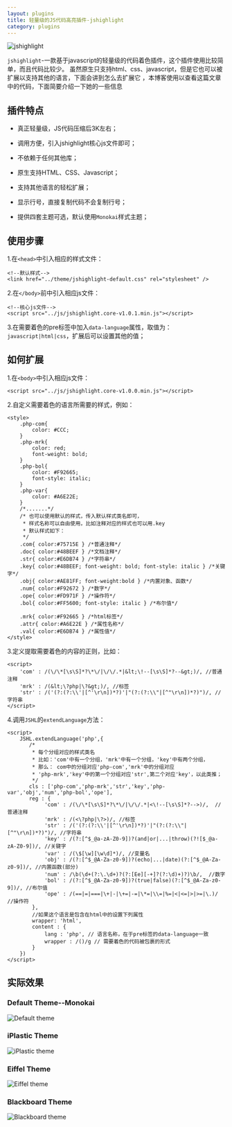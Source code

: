 ```yaml
---
layout: plugins
title: 轻量级的JS代码高亮插件-jshighlight
category: plugins
---
```



![jshighlight](/images/content/plugins/jshighlight/jshighlight.jpg)

`jshighlight`-一款基于javascript的轻量级的代码着色插件，这个插件使用比较简单，而且代码比较少。
虽然原生只支持html、css、javascript，但是它也可以被扩展以支持其他的语言，下面会讲到怎么去扩展它
，本博客使用以查看这篇文章中的代码，下面简要介绍一下她的一些信息

## 插件特点

* 真正轻量级，JS代码压缩后3K左右；

* 调用方便，引入jshighlight核心js文件即可；

* 不依赖于任何其他库；

* 原生支持HTML、CSS、Javascript；

* 支持其他语言的轻松扩展；

* 显示行号，直接复制代码不会复制行号；

* 提供四套主题可选，默认使用`Monokai`样式主题；

## 使用步骤

1.在`<head>`中引入相应的样式文件：

    <!--默认样式--> 
    <link href="../theme/jshighlight-default.css" rel="stylesheet" />
    
2.在`</body>`前中引入相应js文件：

    <!--核心js文件--> 
    <script src="../js/jshighlight.core-v1.0.1.min.js"></script>
    
3.在需要着色的pre标签中加入`data-language`属性，取值为：`javascript|html|css`，扩展后可以设置其他的值；

## 如何扩展

1.在`<body>`中引入相应js文件：

    <script src="../js/jshighlight.core-v1.0.0.min.js"></script> 
    
2.自定义需要着色的语言所需要的样式，例如：

    <style>
        .php-com{
            color: #CCC;
        }
        .php-mrk{
            color: red;
            font-weight: bold;
        }
        .php-bol{
            color: #F92665;
            font-style: italic;
        }
        .php-var{
            color: #A6E22E;
        }
        /*.......*/
        /* 也可以使用默认的样式，传入默认样式类名即可，
         * 样式名称可以自由使用，比如注释对应的样式也可以用.key
         * 默认样式如下：
         */
        .com{ color:#75715E } /*普通注释*/
        .doc{ color:#48BEEF } /*文档注释*/
        .str{ color:#E6DB74 } /*字符串*/
        .key{ color:#48BEEF; font-weight: bold; font-style: italic } /*关键字*/
        .obj{ color:#AE81FF; font-weight:bold } /*内置对象、函数*/
        .num{ color:#F92672 } /*数字*/
        .ope{ color:#FD971F } /*操作符*/
        .bol{ color:#FF5600; font-style: italic } /*布尔值*/

        .mrk{ color:#F92665 } /*html标签*/
        .attr{ color:#A6E22E } /*属性名称*/
        .val{ color:#E6DB74 } /*属性值*/
    </style>
    
3.定义提取需要着色的内容的正则，比如：

    <script>
        'com' : /(\/\*[\s\S]*?\*\/|\/\/.*|&lt;\!--[\s\S]*?--&gt;)/, //普通注释 
        'mrk' : /(&lt;\?php|\?&gt;)/, //标签 
        'str' : /('(?:(?:\\'|[^'\r\n])*?)'|"(?:(?:\\"|[^"\r\n])*?)")/, //字符串
    </script>
    
4.调用`JSHL`的`extendLanguage`方法：

    <script>
        JSHL.extendLanguage('php',{
           /*
            * 每个分组对应的样式类名
            * 比如：'com'中有一个分组，'mrk'中有一个分组，'key'中有两个分组，
            * 那么： com中的分组对应'php-com','mrk'中的分组对应
            * 'php-mrk','key'中的第一个分组对应'str',第二个对应'key'，以此类推；
            */
           cls : ['php-com','php-mrk','str','key','php-var','obj','num','php-bol','ope'],
           reg : {
                'com' : /(\/\*[\s\S]*?\*\/|\/\/.*|<\!--[\s\S]*?-->)/,  //普通注释
                'mrk' : /(<\?php|\?>)/, //标签
                'str' : /('(?:(?:\\'|[^'\r\n])*?)'|"(?:(?:\\"|[^"\r\n])*?)")/, //字符串
                'key' : /(?:[^$_@a-zA-Z0-9])?(and|or|...|throw)(?![$_@a-zA-Z0-9])/, //关键字
                'var' : /(\$[\w][\w\d]*)/, //变量名
                'obj' : /(?:[^$_@A-Za-z0-9])?(echo|...|date)(?:[^$_@A-Za-z0-9])/, //内置函数(部分)
                'num' : /\b(\d+(?:\.\d+)?(?:[Ee][-+]?(?:\d)+)?)\b/,  //数字
                'bol' : /(?:[^$_@A-Za-z0-9])?(true|false)(?:[^$_@A-Za-z0-9])/, //布尔值
                'ope' : /(==|=|===|\+|-|\+=|-=|\*=|\\=|%=|<|<=|>|>=|\.)/  //操作符
            },
            //如果这个语言是包含在html中的设置下列属性
            wrapper: 'html',
            content : {
                lang : 'php', // 语言名称，在于pre标签的data-language一致
                wrapper : /()/g // 需要着色的代码被包裹的形式
            }
        })
    </script>
    
## 实际效果

### Default Theme--Monokai
![Default theme](/images/content/plugins/jshighlight/default.png)

### iPlastic Theme
![iPlastic theme](/images/content/plugins/jshighlight/iPlastic.png)

### Eiffel Theme
![Eiffel theme](/images/content/plugins/jshighlight/Eiffel.png)

### Blackboard Theme
![Blackboard theme](/images/content/plugins/jshighlight/Blackboard.png)
